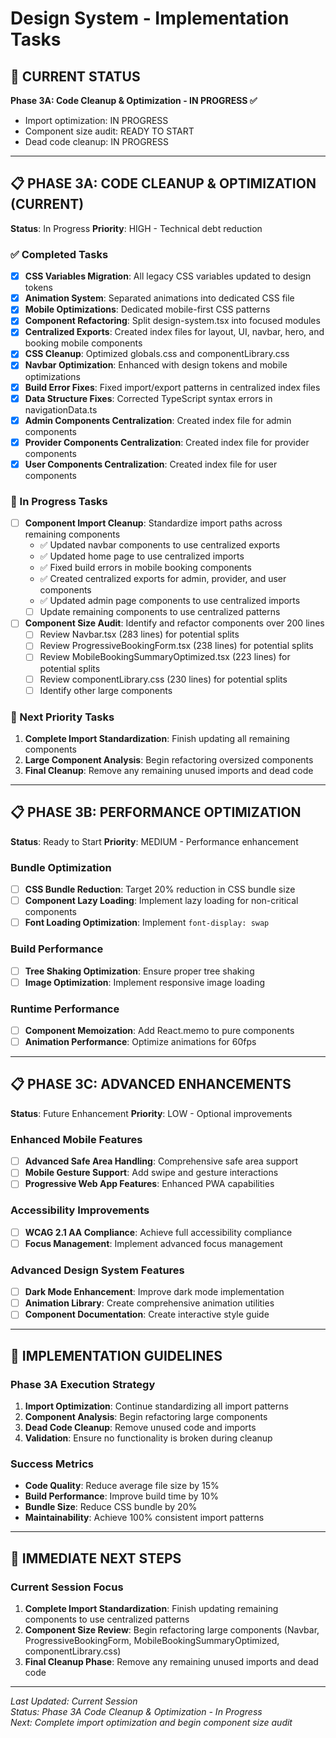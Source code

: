 
# Design System - Implementation Tasks

## 🎯 CURRENT STATUS
**Phase 3A: Code Cleanup & Optimization - IN PROGRESS ✅**
- Import optimization: IN PROGRESS
- Component size audit: READY TO START
- Dead code cleanup: IN PROGRESS

---

## 📋 PHASE 3A: CODE CLEANUP & OPTIMIZATION (CURRENT)
**Status**: In Progress
**Priority**: HIGH - Technical debt reduction

### ✅ Completed Tasks
- [x] **CSS Variables Migration**: All legacy CSS variables updated to design tokens
- [x] **Animation System**: Separated animations into dedicated CSS file
- [x] **Mobile Optimizations**: Dedicated mobile-first CSS patterns
- [x] **Component Refactoring**: Split design-system.tsx into focused modules
- [x] **Centralized Exports**: Created index files for layout, UI, navbar, hero, and booking mobile components
- [x] **CSS Cleanup**: Optimized globals.css and componentLibrary.css
- [x] **Navbar Optimization**: Enhanced with design tokens and mobile optimizations
- [x] **Build Error Fixes**: Fixed import/export patterns in centralized index files
- [x] **Data Structure Fixes**: Corrected TypeScript syntax errors in navigationData.ts
- [x] **Admin Components Centralization**: Created index file for admin components
- [x] **Provider Components Centralization**: Created index file for provider components
- [x] **User Components Centralization**: Created index file for user components

### 🔄 In Progress Tasks
- [ ] **Component Import Cleanup**: Standardize import paths across remaining components
  - ✅ Updated navbar components to use centralized exports
  - ✅ Updated home page to use centralized imports
  - ✅ Fixed build errors in mobile booking components
  - ✅ Created centralized exports for admin, provider, and user components
  - ✅ Updated admin page components to use centralized imports
  - [ ] Update remaining components to use centralized patterns
- [ ] **Component Size Audit**: Identify and refactor components over 200 lines
  - [ ] Review Navbar.tsx (283 lines) for potential splits
  - [ ] Review ProgressiveBookingForm.tsx (238 lines) for potential splits
  - [ ] Review MobileBookingSummaryOptimized.tsx (223 lines) for potential splits
  - [ ] Review componentLibrary.css (230 lines) for potential splits
  - [ ] Identify other large components

### 🎯 Next Priority Tasks
1. **Complete Import Standardization**: Finish updating all remaining components
2. **Large Component Analysis**: Begin refactoring oversized components
3. **Final Cleanup**: Remove any remaining unused imports and dead code

---

## 📋 PHASE 3B: PERFORMANCE OPTIMIZATION
**Status**: Ready to Start
**Priority**: MEDIUM - Performance enhancement

### Bundle Optimization
- [ ] **CSS Bundle Reduction**: Target 20% reduction in CSS bundle size
- [ ] **Component Lazy Loading**: Implement lazy loading for non-critical components
- [ ] **Font Loading Optimization**: Implement `font-display: swap`

### Build Performance
- [ ] **Tree Shaking Optimization**: Ensure proper tree shaking
- [ ] **Image Optimization**: Implement responsive image loading

### Runtime Performance
- [ ] **Component Memoization**: Add React.memo to pure components
- [ ] **Animation Performance**: Optimize animations for 60fps

---

## 📋 PHASE 3C: ADVANCED ENHANCEMENTS
**Status**: Future Enhancement
**Priority**: LOW - Optional improvements

### Enhanced Mobile Features
- [ ] **Advanced Safe Area Handling**: Comprehensive safe area support
- [ ] **Mobile Gesture Support**: Add swipe and gesture interactions
- [ ] **Progressive Web App Features**: Enhanced PWA capabilities

### Accessibility Improvements
- [ ] **WCAG 2.1 AA Compliance**: Achieve full accessibility compliance
- [ ] **Focus Management**: Implement advanced focus management

### Advanced Design System Features
- [ ] **Dark Mode Enhancement**: Improve dark mode implementation
- [ ] **Animation Library**: Create comprehensive animation utilities
- [ ] **Component Documentation**: Create interactive style guide

---

## 🔧 IMPLEMENTATION GUIDELINES

### Phase 3A Execution Strategy
1. **Import Optimization**: Continue standardizing all import patterns
2. **Component Analysis**: Begin refactoring large components
3. **Dead Code Cleanup**: Remove unused code and imports
4. **Validation**: Ensure no functionality is broken during cleanup

### Success Metrics
- **Code Quality**: Reduce average file size by 15%
- **Build Performance**: Improve build time by 10%
- **Bundle Size**: Reduce CSS bundle by 20%
- **Maintainability**: Achieve 100% consistent import patterns

---

## 🎯 IMMEDIATE NEXT STEPS

### Current Session Focus
1. **Complete Import Standardization**: Finish updating remaining components to use centralized patterns
2. **Component Size Review**: Begin refactoring large components (Navbar, ProgressiveBookingForm, MobileBookingSummaryOptimized, componentLibrary.css)
3. **Final Cleanup Phase**: Remove any remaining unused imports and dead code

---

*Last Updated: Current Session*  
*Status: Phase 3A Code Cleanup & Optimization - In Progress*  
*Next: Complete import optimization and begin component size audit*
